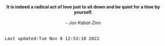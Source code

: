 
<div align="center"><b><span>It is indeed a radical act of love just to sit down and be quiet for a time by yourself.</span></b><br><br><i> - Jon Kabat-Zinn</i></div>
<br><br><kbd>Last updated:Tue Nov  8 12:53:10 2022</kbd>